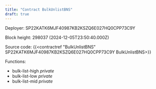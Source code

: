 ```yaml
---
title: "Contract BulkUnlistBNS"
draft: true
---
```

Deployer: SP22KATK6MJF40987KB2KSZQ6E027HQ0CPP73C9Y


 



Block height: 298037 (2024-12-05T23:50:40.000Z)

Source code: {{<contractref "BulkUnlistBNS" SP22KATK6MJF40987KB2KSZQ6E027HQ0CPP73C9Y BulkUnlistBNS>}}

Functions:

* bulk-list-high _private_
* bulk-list-low _private_
* bulk-list-mid _private_
